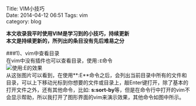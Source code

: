 Title: VIM小技巧  
Date: 2014-04-12 06:51
Tags: vim   
category: blog

**本文收录我平时使用VIM是学习到的小技巧，持续更新**  
**本文是持续更新的，所列出的条目没有先后难易之分**  
  
###1)、vim中查看目录  
在vim中没有插件也可以查看目录，使用<code>:E</code>命令  
![使用:E的效果](http://becaning-github-io.qiniudn.com/vim_tips11111.png)  
从这张图片可以看到，在使用**:E**命令之后，会列出当前目录中所有的文件和目录，可以上下移动光标到你想要的文件或目录上，敲Enter键打开，除了基本的打开文件之外，还有其他命令，比如: **s:sort-by**等，但是在命令行中打开的vim不会显示帮助，所以我打开了图形界面的vim来演示效果，其他命令如图中所示。  
